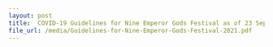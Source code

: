 ```yaml
---
layout: post
title:  COVID-19 Guidelines for Nine Emperor Gods Festival as of 23 September 2021
file_url: /media/Guidelines-for-Nine-Emperor-Gods-Festival-2021.pdf
---
```


